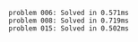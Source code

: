     problem 006: Solved in 0.571ms
    problem 008: Solved in 0.719ms
    problem 015: Solved in 0.502ms
